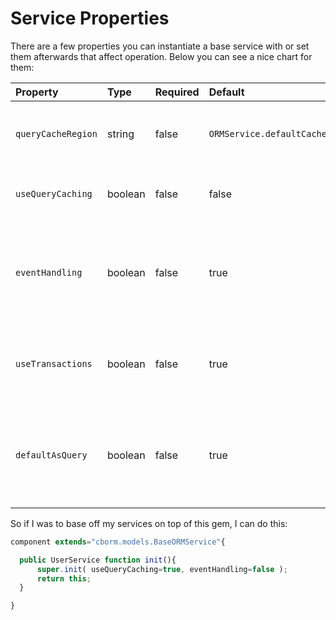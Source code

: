 # Service Properties

There are a few properties you can instantiate a base service with or set them afterwards that affect operation. Below you can see a nice chart for them:

| Property | Type | Required | Default | Description |
| :--- | :--- | :--- | :--- | :--- |
| `queryCacheRegion` | string | false | `ORMService.defaultCache` | The name of the secondary cache region to use when doing queries via this base service |
| `useQueryCaching` | boolean | false | false | To enable the caching of queries used by this base service |
| `eventHandling` | boolean | false | true | Announce interception events on _new\(\)_ operations and _save\(\)_ operations: _ORMPostNew, ORMPreSave, ORMPostSave_ |
| `useTransactions` | boolean | false | true | Enables ColdFusion safe transactions around all operations that either save, delete or update ORM entities |
| `defaultAsQuery` | boolean | false | true | The bit that determines the default return value for list\(\), createCriteriaQuery\(\) and executeQuery\(\) as query or array of objects |

So if I was to base off my services on top of this gem, I can do this:

```javascript
component extends="cborm.models.BaseORMService"{

  public UserService function init(){
      super.init( useQueryCaching=true, eventHandling=false );
      return this;    
  }

}
```

